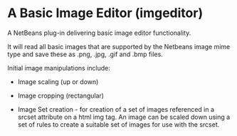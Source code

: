 # A Basic Image Editor (imgeditor)

A NetBeans plug-in delivering basic image editor functionality.

It will read all basic images that are supported by the Netbeans image mime type and
save these as .png, .jpg, .gif and .bmp files.

Initial image manipulations include:

*  Image scaling (up or down)

*  Image cropping (rectangular)

*  Image Set creation - for creation of a set of images referenced in a srcset attribute on a
html img tag. An image can be scaled down using a set of rules
to create a suitable set of images for use with the srcset.
